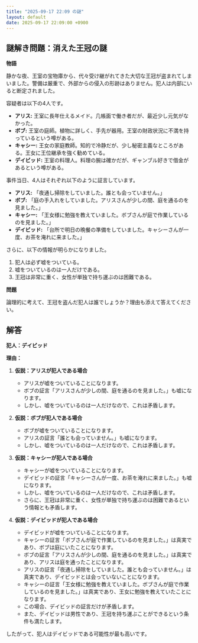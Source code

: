 ```yaml
---
title: "2025-09-17 22:09 の謎"
layout: default
date: 2025-09-17 22:09:00 +0900
---
```

## 謎解き問題：消えた王冠の謎

**物語**

静かな夜、王室の宝物庫から、代々受け継がれてきた大切な王冠が盗まれてしまいました。警備は厳重で、外部からの侵入の形跡はありません。犯人は内部にいると断定されました。

容疑者は以下の4人です。

*   **アリス:** 王室に長年仕えるメイド。几帳面で働き者だが、最近少し元気がなかった。
*   **ボブ:** 王室の庭師。植物に詳しく、手先が器用。王室の財政状況に不満を持っているという噂がある。
*   **キャシー:** 王女の家庭教師。知的で冷静だが、少し秘密主義なところがある。王女に王位継承を強く勧めている。
*   **デイビッド:** 王室の料理人。料理の腕は確かだが、ギャンブル好きで借金があるという噂がある。

事件当日、4人はそれぞれ以下のように証言しています。

*   **アリス:** 「夜通し掃除をしていました。誰とも会っていません。」
*   **ボブ:** 「庭の手入れをしていました。アリスさんが少しの間、庭を通るのを見ました。」
*   **キャシー:** 「王女様に勉強を教えていました。ボブさんが庭で作業しているのを見ました。」
*   **デイビッド:** 「台所で明日の晩餐の準備をしていました。キャシーさんが一度、お茶を淹れに来ました。」

さらに、以下の情報が明らかになりました。

1.  犯人は必ず嘘をついている。
2.  嘘をついているのは一人だけである。
3.  王冠は非常に重く、女性が単独で持ち運ぶのは困難である。

**問題**

論理的に考えて、王冠を盗んだ犯人は誰でしょうか？理由も添えて答えてください。

## 解答

**犯人：デイビッド**

**理由：**

1.  **仮説：アリスが犯人である場合**
    *   アリスが嘘をついていることになります。
    *   ボブの証言「アリスさんが少しの間、庭を通るのを見ました。」も嘘になります。
    *   しかし、嘘をついているのは一人だけなので、これは矛盾します。

2.  **仮説：ボブが犯人である場合**
    *   ボブが嘘をついていることになります。
    *   アリスの証言「誰とも会っていません。」も嘘になります。
    *   しかし、嘘をついているのは一人だけなので、これは矛盾します。

3.  **仮説：キャシーが犯人である場合**
    *   キャシーが嘘をついていることになります。
    *   デイビッドの証言「キャシーさんが一度、お茶を淹れに来ました。」も嘘になります。
    *   しかし、嘘をついているのは一人だけなので、これは矛盾します。
    *   さらに、王冠は非常に重く、女性が単独で持ち運ぶのは困難であるという情報とも矛盾します。

4.  **仮説：デイビッドが犯人である場合**
    *   デイビッドが嘘をついていることになります。
    *   キャシーの証言「ボブさんが庭で作業しているのを見ました。」は真実であり、ボブは庭にいたことになります。
    *   ボブの証言「アリスさんが少しの間、庭を通るのを見ました。」は真実であり、アリスは庭を通ったことになります。
    *   アリスの証言「夜通し掃除をしていました。誰とも会っていません。」は真実であり、デイビッドとは会っていないことになります。
    *   キャシーの証言「王女様に勉強を教えていました。ボブさんが庭で作業しているのを見ました。」は真実であり、王女に勉強を教えていたことになります。
    *   この場合、デイビッドの証言だけが矛盾します。
    *   また、デイビッドは男性であり、王冠を持ち運ぶことができるという条件も満たします。

したがって、犯人はデイビッドである可能性が最も高いです。
